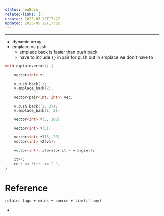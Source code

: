 ```yaml
---
status: newBorn
related-links: []
created: 2025-05-12T17:27
updated: 2025-05-12T17:32
---
```

---

- dynamic array
- emplace vs push
	- emplace back is faster than push back
	- have to include `{}` in pair for push but in emplace we don't have to

```cpp
void explainVector() {

    vector<int> v;

    v.push_back(1);
    v.emplace_back(2);

    vector<pair<int, int>> vec;

    v.push_back({1, 2});
    v.emplace_back(1, 2);

    vector<int> v(5, 100);

    vector<int> v(5);

    vector<int> v1(5, 20);
    vector<int> v2(v1);

    vector<int>::iterator it = v.begin();

    it++;
    cout << *(it) << " ";
}

```


# Reference
`related tags + notes + source + link(if any)`
 

- 